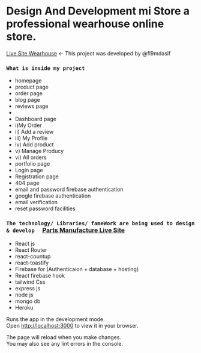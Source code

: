 # Design And Development mi Store a professional wearhouse online store.

[Live Site Wearhouse](https://cycle-parts-hut.web.app/) <- This project was developed by @fl9mdasif

### `What is inside my project`
* homepage
* product page
* order page
* blog page
* reviews page
* 
* Dashboard page
* i)My Order
* ii) Add a review
* iii) My Profile
* iv) Add product
* v) Manage Producy
* vi) All orders
* portfolio page
* Login page
* Registration page
* 404 page
* email and password firebase authentication
* google firebase authentication
* email verification
* reset password facilities


### `The technology/ Libraries/ fameWork are being used to design & develop  ` [Parts Manufacture Live Site](https://cycle-parts-hut.web.app/)

* React js 
* React Router
* react-countup
* react-toastify
* Firebase for (Authenticaion + database + hosting)
* React firebase hook
* tailwind Css 
* express js 
* node js 
* mongo db 
* Heroku 


Runs the app in the development mode.\
Open [http://localhost:3000](http://localhost:3000) to view it in your browser.

The page will reload when you make changes.\
You may also see any lint errors in the console.
